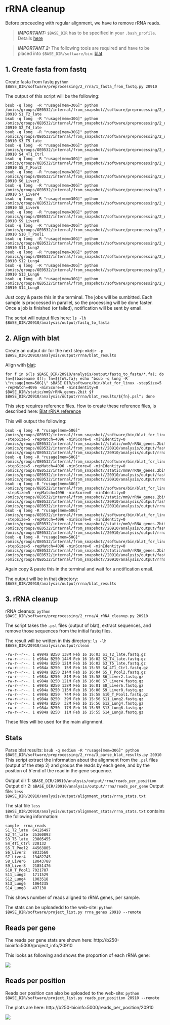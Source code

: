 # rRNA cleanup

Before proceeding with regular alignment, we have to remove rRNA reads.

> **_IMPORTANT:_** `$BASE_DIR` has to be specified in your `.bash_profile`. Details [here](docs/0_before_you_start.md)

> **_IMPORTANT 2:_** The following tools are required and have to be placed into `$BASE_DIR/software/bin`:
> [blat](http://hgdownload.cse.ucsc.edu/admin/exe/linux.x86_64/blat/blat_for_linux)


## 1. Create fasta from fastq

Create fasta from fastq `python $BASE_DIR/software/preprocessing/2_rrna/1_fasta_from_fastq.py 20910`

The output of this script will be the following:

```
bsub -q long  -R "rusage[mem=30G]" python /omics/groups/OE0532/internal/from_snapshot//software/preprocessing/2_rrna/1_fasta_from_fastq.py 20910 S1_T2_late
bsub -q long  -R "rusage[mem=30G]" python /omics/groups/OE0532/internal/from_snapshot//software/preprocessing/2_rrna/1_fasta_from_fastq.py 20910 S2_T4_late
bsub -q long  -R "rusage[mem=30G]" python /omics/groups/OE0532/internal/from_snapshot//software/preprocessing/2_rrna/1_fasta_from_fastq.py 20910 S3_T5_late
bsub -q long  -R "rusage[mem=30G]" python /omics/groups/OE0532/internal/from_snapshot//software/preprocessing/2_rrna/1_fasta_from_fastq.py 20910 S4_4T1_Ctrl
bsub -q long  -R "rusage[mem=30G]" python /omics/groups/OE0532/internal/from_snapshot//software/preprocessing/2_rrna/1_fasta_from_fastq.py 20910 S5_T_Pool2
bsub -q long  -R "rusage[mem=30G]" python /omics/groups/OE0532/internal/from_snapshot//software/preprocessing/2_rrna/1_fasta_from_fastq.py 20910 S6_Liver2
bsub -q long  -R "rusage[mem=30G]" python /omics/groups/OE0532/internal/from_snapshot//software/preprocessing/2_rrna/1_fasta_from_fastq.py 20910 S7_Liver4
bsub -q long  -R "rusage[mem=30G]" python /omics/groups/OE0532/internal/from_snapshot//software/preprocessing/2_rrna/1_fasta_from_fastq.py 20910 S8_Liver6
bsub -q long  -R "rusage[mem=30G]" python /omics/groups/OE0532/internal/from_snapshot//software/preprocessing/2_rrna/1_fasta_from_fastq.py 20910 S9_Liver8
bsub -q long  -R "rusage[mem=30G]" python /omics/groups/OE0532/internal/from_snapshot//software/preprocessing/2_rrna/1_fasta_from_fastq.py 20910 S10_T_Pool1
bsub -q long  -R "rusage[mem=30G]" python /omics/groups/OE0532/internal/from_snapshot//software/preprocessing/2_rrna/1_fasta_from_fastq.py 20910 S11_Lung2
bsub -q long  -R "rusage[mem=30G]" python /omics/groups/OE0532/internal/from_snapshot//software/preprocessing/2_rrna/1_fasta_from_fastq.py 20910 S12_Lung4
bsub -q long  -R "rusage[mem=30G]" python /omics/groups/OE0532/internal/from_snapshot//software/preprocessing/2_rrna/1_fasta_from_fastq.py 20910 S13_Lung6
bsub -q long  -R "rusage[mem=30G]" python /omics/groups/OE0532/internal/from_snapshot//software/preprocessing/2_rrna/1_fasta_from_fastq.py 20910 S14_Lung8
```

Just copy & paste this in the terminal. The jobs will be sumbitted. Each sample is proccessed in parallel, so the processing will be done faster. Once a job is finished (or failed), notification will be sent by email.

The script will output files here: `ls -lh $BASE_DIR/20910/analysis/output/fastq_to_fasta`

## 2. Align with blat

Create an output dir for the next step: `mkdir -p $BASE_DIR/20910/analysis/output/rrna/blat_results`

Align with [blat](https://genome.ucsc.edu/goldenpath/help/blatSpec.html): 

```
for f in $(ls $BASE_DIR/20910/analysis/output/fastq_to_fasta/*.fa); do fn=$(basename $f); fn=${fn%.fa}; echo "bsub -q long -R \"rusage[mem=50G]\" $BASE_DIR/software/bin/blat_for_linux -stepSize=5 -repMatch=4096 -minScore=0 -minIdentity=0 $BASE_DIR/static/mm9/rRNA_genes.2bit $f $BASE_DIR/20910/analysis/output/rrna/blat_results/${fn}.psl"; done
```

This step requires reference files. How to create these reference files, is described here: [Blat rRNA reference](docs/rrna_blat_reference.md)

This will output the following:

```
bsub -q long -R "rusage[mem=50G]" /omics/groups/OE0532/internal/from_snapshot//software/bin/blat_for_linux -stepSize=5 -repMatch=4096 -minScore=0 -minIdentity=0 /omics/groups/OE0532/internal/from_snapshot//static/mm9/rRNA_genes.2bit /omics/groups/OE0532/internal/from_snapshot//20910/analysis/output/fastq_to_fasta/S10_T_Pool1.fa /omics/groups/OE0532/internal/from_snapshot//20910/analysis/output/rrna/blat_results/S10_T_Pool1.psl
bsub -q long -R "rusage[mem=50G]" /omics/groups/OE0532/internal/from_snapshot//software/bin/blat_for_linux -stepSize=5 -repMatch=4096 -minScore=0 -minIdentity=0 /omics/groups/OE0532/internal/from_snapshot//static/mm9/rRNA_genes.2bit /omics/groups/OE0532/internal/from_snapshot//20910/analysis/output/fastq_to_fasta/S11_Lung2.fa /omics/groups/OE0532/internal/from_snapshot//20910/analysis/output/rrna/blat_results/S11_Lung2.psl
bsub -q long -R "rusage[mem=50G]" /omics/groups/OE0532/internal/from_snapshot//software/bin/blat_for_linux -stepSize=5 -repMatch=4096 -minScore=0 -minIdentity=0 /omics/groups/OE0532/internal/from_snapshot//static/mm9/rRNA_genes.2bit /omics/groups/OE0532/internal/from_snapshot//20910/analysis/output/fastq_to_fasta/S12_Lung4.fa /omics/groups/OE0532/internal/from_snapshot//20910/analysis/output/rrna/blat_results/S12_Lung4.psl
bsub -q long -R "rusage[mem=50G]" /omics/groups/OE0532/internal/from_snapshot//software/bin/blat_for_linux -stepSize=5 -repMatch=4096 -minScore=0 -minIdentity=0 /omics/groups/OE0532/internal/from_snapshot//static/mm9/rRNA_genes.2bit /omics/groups/OE0532/internal/from_snapshot//20910/analysis/output/fastq_to_fasta/S13_Lung6.fa /omics/groups/OE0532/internal/from_snapshot//20910/analysis/output/rrna/blat_results/S13_Lung6.psl
bsub -q long -R "rusage[mem=50G]" /omics/groups/OE0532/internal/from_snapshot//software/bin/blat_for_linux -stepSize=5 -repMatch=4096 -minScore=0 -minIdentity=0 /omics/groups/OE0532/internal/from_snapshot//static/mm9/rRNA_genes.2bit /omics/groups/OE0532/internal/from_snapshot//20910/analysis/output/fastq_to_fasta/S14_Lung8.fa /omics/groups/OE0532/internal/from_snapshot//20910/analysis/output/rrna/blat_results/S14_Lung8.psl
```

Again copy & paste this in the terminal and wait for a notification email.

The output will be in that directory: `$BASE_DIR/20910/analysis/output/rrna/blat_results`

## 3. rRNA cleanup

rRNA cleanup: `python $BASE_DIR/software/preprocessing/2_rrna/4_rRNA_cleanup.py 20910`

The script takes the `.psl` files (output of blat), extract sequences, and remove those sequences from the initial fastq files. 

The result will be written in this directory: `ls -lh $BASE_DIR/20910/analysis/output/clean`

```
-rw-r--r--. 1 e984a B250 138M Feb 16 16:03 S1_T2_late.fastq.gz
-rw-r--r--. 1 e984a B250 144M Feb 16 16:02 S2_T4_late.fastq.gz
-rw-r--r--. 1 e984a B250 121M Feb 16 16:02 S3_T5_late.fastq.gz
-rw-r--r--. 1 e984a B250  15M Feb 16 15:55 S4_4T1_Ctrl.fastq.gz
-rw-r--r--. 1 e984a B250 214M Feb 16 16:04 S5_T_Pool2.fastq.gz
-rw-r--r--. 1 e984a B250  81M Feb 16 15:58 S6_Liver2.fastq.gz
-rw-r--r--. 1 e984a B250 121M Feb 16 16:00 S7_Liver4.fastq.gz
-rw-r--r--. 1 e984a B250 138M Feb 16 16:01 S8_Liver6.fastq.gz
-rw-r--r--. 1 e984a B250 115M Feb 16 16:00 S9_Liver8.fastq.gz
-rw-r--r--. 1 e984a B250  74M Feb 16 15:58 S10_T_Pool1.fastq.gz
-rw-r--r--. 1 e984a B250  39M Feb 16 15:56 S11_Lung2.fastq.gz
-rw-r--r--. 1 e984a B250  32M Feb 16 15:56 S12_Lung4.fastq.gz
-rw-r--r--. 1 e984a B250  17M Feb 16 15:55 S13_Lung6.fastq.gz
-rw-r--r--. 1 e984a B250  11M Feb 16 15:55 S14_Lung8.fastq.gz
```

These files will be used for the main alignment.

## Stats

Parse blat results: `bsub -q medium -R "rusage[mem=30G]" python $BASE_DIR/software/preprocessing/2_rrna/3_parse_blat_results.py 20910`
This script extract the information about the alignment from the `.psl` files (output of the step 2) and groups the reads by each gene, and by the position of 5'end  of the read in the gene sequence.

Output dir 1: `$BASE_DIR/20910/analysis/output/rrna/reads_per_position`
Output dir 2: `$BASE_DIR/20910/analysis/output/rrna/reads_per_gene`
Output file: `less $BASE_DIR/20910/analysis/output/alignment_stats/rrna_stats.txt`

The stat file `less $BASE_DIR/20910/analysis/output/alignment_stats/rrna_stats.txt` contains the following information:
```
sample  rrna_reads
S1_T2_late	64126497
S2_T4_late	25360893
S3_T5_late	23805455
S4_4T1_Ctrl	228132
S5_T_Pool2	44563805
S6_Liver2	8833560
S7_Liver4	13482745
S8_Liver6	18043788
S9_Liver8	21851476
S10_T_Pool1	7021787
S11_Lung2	1711529
S12_Lung4	1003518
S13_Lung6	1064235
S14_Lung8	407138
```
This shows number of reads aligned to rRNA genes, per sample.

The stats can be uploadedd to the web-site: `python $BASE_DIR/software/project_list.py rrna_genes 20910 --remote`

## Reads per gene
The reads per gene stats are shown here: http://b250-bioinfo:5000/project_info/20910

This looks as following and shows the proportion of each rRNA gene:

![](/pics/rrna_genes.png)

## Reads per position

Reads per position can also be uploaded to the web-site: `python $BASE_DIR/software/project_list.py reads_per_position 20910 --remote`

The plots are here: http://b250-bioinfo:5000/reads_per_position/20910

![](/pics/reads_per_position.png)

